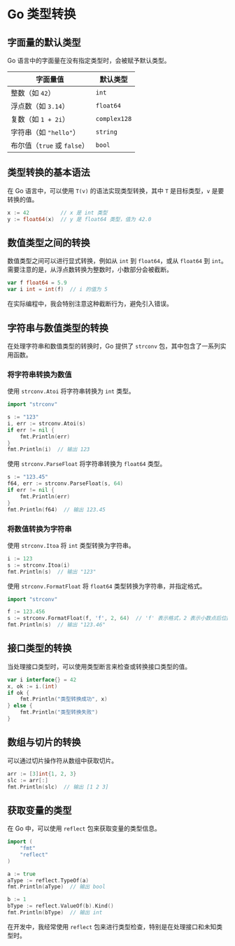 # Go 类型转换

## 字面量的默认类型

Go 语言中的字面量在没有指定类型时，会被赋予默认类型。

| 字面量值                    | 默认类型     |
| --------------------------- | ------------ |
| 整数（如 `42`）             | `int`        |
| 浮点数（如 `3.14`）         | `float64`    |
| 复数（如 `1 + 2i`）         | `complex128` |
| 字符串（如 `"hello"`）      | `string`     |
| 布尔值（`true` 或 `false`） | `bool`       |

## 类型转换的基本语法

在 Go 语言中，可以使用 `T(v)` 的语法实现类型转换，其中 `T` 是目标类型，`v` 是要转换的值。

```go
x := 42          // x 是 int 类型
y := float64(x)  // y 是 float64 类型，值为 42.0
```

## 数值类型之间的转换

数值类型之间可以进行显式转换，例如从 `int` 到 `float64`，或从 `float64` 到 `int`。需要注意的是，从浮点数转换为整数时，小数部分会被截断。

```go
var f float64 = 5.9
var i int = int(f)  // i 的值为 5
```

在实际编程中，我会特别注意这种截断行为，避免引入错误。

## 字符串与数值类型的转换

在处理字符串和数值类型的转换时，Go 提供了 `strconv` 包，其中包含了一系列实用函数。

### 将字符串转换为数值

使用 `strconv.Atoi` 将字符串转换为 `int` 类型。

```go
import "strconv"

s := "123"
i, err := strconv.Atoi(s)
if err != nil {
    fmt.Println(err)
}
fmt.Println(i)  // 输出 123
```

使用 `strconv.ParseFloat` 将字符串转换为 `float64` 类型。

```go
s := "123.45"
f64, err := strconv.ParseFloat(s, 64)
if err != nil {
    fmt.Println(err)
}
fmt.Println(f64)  // 输出 123.45
```

### 将数值转换为字符串

使用 `strconv.Itoa` 将 `int` 类型转换为字符串。

```go
i := 123
s := strconv.Itoa(i)
fmt.Println(s)  // 输出 "123"
```

使用 `strconv.FormatFloat` 将 `float64` 类型转换为字符串，并指定格式。

```go
import "strconv"

f := 123.456
s := strconv.FormatFloat(f, 'f', 2, 64)  // 'f' 表示格式，2 表示小数点后位数
fmt.Println(s)  // 输出 "123.46"
```

## 接口类型的转换

当处理接口类型时，可以使用类型断言来检查或转换接口类型的值。

```go
var i interface{} = 42
x, ok := i.(int)
if ok {
    fmt.Println("类型转换成功", x)
} else {
    fmt.Println("类型转换失败")
}
```

## 数组与切片的转换

可以通过切片操作符从数组中获取切片。

```go
arr := [3]int{1, 2, 3}
slc := arr[:]
fmt.Println(slc)  // 输出 [1 2 3]
```

## 获取变量的类型

在 Go 中，可以使用 `reflect` 包来获取变量的类型信息。

```go
import (
    "fmt"
    "reflect"
)

a := true
aType := reflect.TypeOf(a)
fmt.Println(aType)  // 输出 bool

b := 1
bType := reflect.ValueOf(b).Kind()
fmt.Println(bType)  // 输出 int
```

在开发中，我经常使用 `reflect` 包来进行类型检查，特别是在处理接口和未知类型时。
